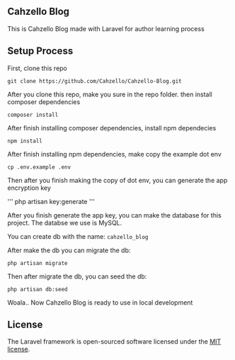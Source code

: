 ## Cahzello Blog

This is Cahzello Blog made with Laravel for author learning process

## Setup Process

First, clone this repo 

```
git clone https://github.com/Cahzello/Cahzello-Blog.git
```

After you clone this repo, make you sure in the repo folder. then install composer dependencies

```
composer install
```

After finish installing composer dependencies, install npm dependecies

```
npm install
```

After finish installing npm dependencies, make copy the example dot env 

```
cp .env.example .env
```

Then after you finish making the copy of dot env, you can generate the app encryption key

'''
php artisan key:generate
'''

After you finish generate the app key, you can make the database for this project. 
The databse we use is MySQL.

You can create db with the name:
`cahzello_blog`

After make the db you can migrate the db:

```
php artisan migrate
```
Then after migrate the db, you can seed the db:

```
php artisan db:seed
```

Woala.. 
Now Cahzello Blog is ready to use in local development



## License

The Laravel framework is open-sourced software licensed under the [MIT license](https://opensource.org/licenses/MIT).
